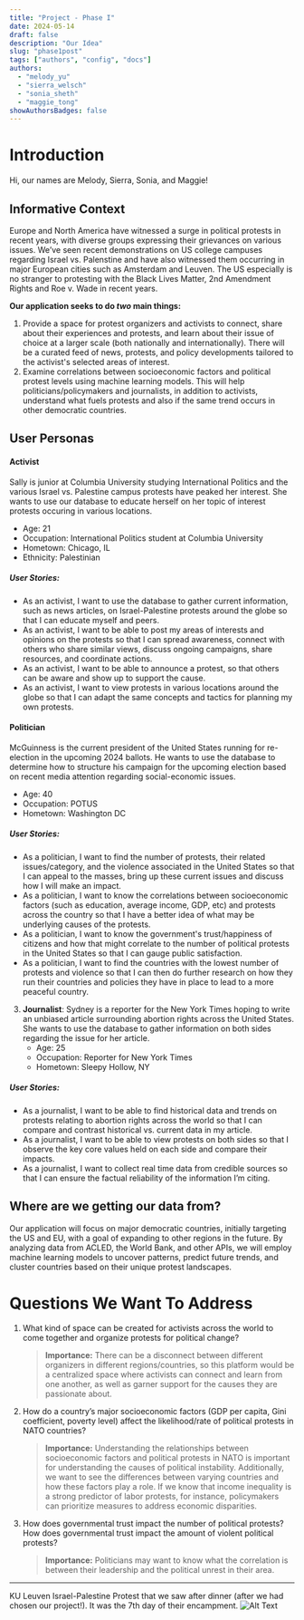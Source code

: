 ```yaml
---
title: "Project - Phase I"
date: 2024-05-14
draft: false
description: "Our Idea"
slug: "phase1post"
tags: ["authors", "config", "docs"]
authors:
  - "melody_yu"
  - "sierra_welsch"
  - "sonia_sheth"
  - "maggie_tong"
showAuthorsBadges: false
---
```


# Introduction

Hi, our names are Melody, Sierra, Sonia, and Maggie!

## Informative Context

Europe and North America have witnessed a surge in political protests in recent years, with diverse groups expressing their grievances on various issues. We’ve seen recent demonstrations on US college campuses regarding Israel vs. Palenstine and have also witnessed them occurring in major European cities such as Amsterdam and Leuven. The US especially is no stranger to protesting with the Black Lives Matter, 2nd Amendment Rights and Roe v. Wade in recent years.

**Our application seeks to do _two_ main things:**

1. Provide a space for protest organizers and activists to connect, share about their experiences and protests, and learn about their issue of choice at a larger scale (both nationally and internationally). There will be a curated feed of news, protests, and policy developments tailored to the activist's selected areas of interest.
2. Examine correlations between socioeconomic factors and political protest levels using machine learning models. This will help politicians/policymakers and journalists, in addition to activists, understand what fuels protests and also if the same trend occurs in other democratic countries.

## User Personas 

#### Activist
Sally is junior at Columbia University studying International Politics and the various Israel vs. Palestine campus protests have peaked her interest. She wants to use our database to educate herself on her topic of interest protests occuring in various locations. 
 * Age: 21
 * Occupation: International Politics student at Columbia University 
 * Hometown: Chicago, IL
 * Ethnicity: Palestinian 

##### User Stories:
* As an activist, I want to use the database to gather current information, such as news articles, on Israel-Palestine protests around the globe so that I can educate myself and peers. 
* As an activist, I want to be able to post my areas of interests and opinions on the protests so that I can spread awareness, connect with others who share similar views, discuss ongoing campaigns, share resources, and coordinate actions. 
* As an activist, I want to be able to announce a protest, so that others can be aware and show up to support the cause.
* As an activist, I want to view protests in various locations around the globe so that I can adapt the same concepts and tactics for planning my own protests. 

#### Politician
McGuinness is the current president of the United States running for re-election in the upcoming 2024 ballots. He wants to use the database to determine how to structure his campaign for the upcoming election based on recent media attention regarding social-economic issues.
 * Age: 40
 * Occupation: POTUS 
 * Hometown: Washington DC

##### User Stories:
* As a politician, I want to find the number of protests, their related issues/category, and the violence associated  in the United States so that I can appeal to the masses, bring up these current issues and discuss how I will make an impact.
* As a politician, I want to know the correlations between socioeconomic factors (such as education, average income, GDP,  etc) and protests across the country so that I have a better idea of what may be underlying causes of the protests.
* As a politician, I want to know the government's trust/happiness of citizens and how that might correlate to the number of political protests in the United States so that I can gauge public satisfaction.
* As a politician, I want to find the countries with the lowest number of protests and violence so that I can then do further research on how they run their countries and policies they have in place to lead to a more peaceful country. 

3. **Journalist**: Sydney is a reporter for the New York Times hoping to write an unbiased article surrounding abortion rights across the United States. She wants to use the database to gather information on both sides regarding the issue for her article. 
    * Age: 25
    * Occupation: Reporter for New York Times 
    * Hometown: Sleepy Hollow, NY

##### User Stories:
* As a journalist, I want to be able to find historical data and trends on protests relating to abortion rights across the world so that I can compare and contrast historical vs. current data in my article.
* As a journalist, I want to be able to view protests on both sides so that I observe the key core values held on each side and compare their impacts. 
* As a journalist, I want to collect real time data from credible sources so that I can ensure the factual reliability of the information I’m citing. 

## Where are we getting our data from?

Our application will focus on major democratic countries, initially targeting the US and EU, with a goal of expanding to other regions in the future. By analyzing data from ACLED, the World Bank, and other APIs, we will employ machine learning models to uncover patterns, predict future trends, and cluster countries based on their unique protest landscapes.

# Questions We Want To Address

1. What kind of space can be created for activists across the world to come together and organize protests for political change?
   > **Importance:** There can be a disconnect between different organizers in different regions/countries, so this platform would be a centralized space where activists can connect and learn from one another, as well as garner support for the causes they are passionate about.
2. How do a country’s major socioeconomic factors (GDP per capita, Gini coefficient, ​​poverty level) affect the likelihood/rate of political protests in NATO countries?
   > **Importance:** Understanding the relationships between socioeconomic factors and political protests in NATO is important for understanding the causes of political instability. Additionally, we want to see the differences between varying countries and how these factors play a role. If we know that income inequality is a strong predictor of labor protests, for instance, policymakers can prioritize measures to address economic disparities.
3. How does governmental trust impact the number of political protests? How does governmental trust impact the amount of violent political protests?
   > **Importance:** Politicians may want to know what the correlation is between their leadership and the political unrest in their area.

---

KU Leuven Israel-Palestine Protest that we saw after dinner (after we had chosen our project!). It was the 7th day of their encampment.
![Alt Text](https://lh3.googleusercontent.com/pw/AP1GczPQdEIoiYCxAwaKx5JGDgUfUoGb4-PGbAi_mzuRvufBGm1Pu5HDGMeYsbDJLo8OioeFjJa8jQiIkeB7bYLlFDH2PP50u8_MmeAsIf7kwV0D4_SjuK16=w2400)
